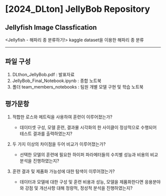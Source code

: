 # [2024_DLton] JellyBob Repository

## Jellyfish Image Classfication
<Jellyfish - 해파리 종 분류하기!> kaggle dataset을 이용한 해파리 종 분류

---

## 파일 구성
1. DLthon_JellyBob.pdf : 발표자료
2. JellyBob_Final_Notebook.ipynb : 종합 노트북
3. 폴더 team_members_notebooks : 팀원 개별 모델 구현 및 학습 노트북 


## 평가문항
1. 적합한 로스와 메트릭을 사용하여 훈련이 이루어졌는가?
    - 데이터셋 구성, 모델 훈련, 결과물 시각화의 한 사이클이 정상적으로 수행되어 테스트 결과를 출력하였는지?

2. 두 가지 이상의 차이점을 두어 비교가 이루어졌는가?
    - 선택한 모델의 훈련에 필요한 하이퍼 파라메터들의 수치별 성능과 비용의 비교분석을 진행하였는지?

3. 훈련 결과 및 제품화 가능성에 대한 탐색이 이루어졌는가?
    - 데이터과 모델에 대한 구성 및 훈련 비용과 성능, 모델을 제품화한다면 응용분야와 강점 및 개선사항 대해 정량적, 정성적 분석을 진행하였는지?
